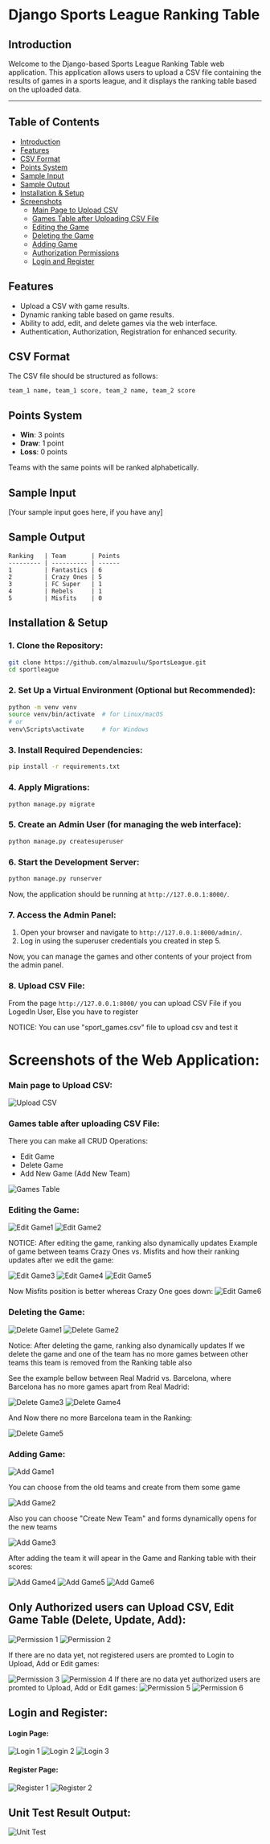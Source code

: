 # Django Sports League Ranking Table

## Introduction

Welcome to the Django-based Sports League Ranking Table web application. 
This application allows users to upload a CSV file containing the results of 
games in a sports league, and it displays the ranking table based on the uploaded data.

---

## Table of Contents

- [Introduction](#introduction)
- [Features](#features)
- [CSV Format](#csv-format)
- [Points System](#points-system)
- [Sample Input](#sample-input)
- [Sample Output](#sample-output)
- [Installation & Setup](#installation--setup)
- [Screenshots](#screenshots-of-the-web-application)
  - [Main Page to Upload CSV](#main-page-to-upload-csv)
  - [Games Table after Uploading CSV File](#games-table-after-uploading-csv-file)
  - [Editing the Game](#editing-the-game)
  - [Deleting the Game](#deleting-the-game)
  - [Adding Game](#adding-game)
  - [Authorization Permissions](#authorization-permissions)
  - [Login and Register](#login-and-register)

## Features

- Upload a CSV with game results.
- Dynamic ranking table based on game results.
- Ability to add, edit, and delete games via the web interface.
- Authentication, Authorization, Registration for enhanced security.

## CSV Format

The CSV file should be structured as follows:
```
team_1 name, team_1 score, team_2 name, team_2 score
```

## Points System

- **Win**: 3 points
- **Draw**: 1 point
- **Loss**: 0 points

Teams with the same points will be ranked alphabetically.

## Sample Input

[Your sample input goes here, if you have any]

## Sample Output

```
Ranking   | Team       | Points
--------- | ---------- | ------
1         | Fantastics | 6
2         | Crazy Ones | 5
3         | FC Super   | 1
4         | Rebels     | 1
5         | Misfits    | 0
```
## Installation & Setup

### 1. Clone the Repository:

```bash
git clone https://github.com/almazuulu/SportsLeague.git
cd sportleague
```

### 2. Set Up a Virtual Environment (Optional but Recommended):

```bash
python -m venv venv
source venv/bin/activate  # for Linux/macOS
# or
venv\Scripts\activate     # for Windows
```

### 3. Install Required Dependencies:

```bash
pip install -r requirements.txt
```

### 4. Apply Migrations:

```bash
python manage.py migrate
```

### 5. Create an Admin User (for managing the web interface):

```bash
python manage.py createsuperuser
```

### 6. Start the Development Server:

```bash
python manage.py runserver
```

Now, the application should be running at `http://127.0.0.1:8000/`.

### 7. Access the Admin Panel:

1. Open your browser and navigate to `http://127.0.0.1:8000/admin/`.
2. Log in using the superuser credentials you created in step 5.

Now, you can manage the games and other contents of your project from the admin panel.

### 8. Upload CSV File:

From the page `http://127.0.0.1:8000/` you can upload CSV File if you LogedIn User, 
Else you have to register

NOTICE: You can use "sport_games.csv" file to upload csv and test it

# Screenshots of the Web Application:

### Main page to Upload CSV: 

![Upload CSV](sportleague/screenshots/upload_csv.png)

### Games table after uploading CSV File:

There you can make all CRUD Operations:
- Edit Game
- Delete Game
- Add New Game (Add New Team)

![Games Table](sportleague/screenshots/games_table.png)

### Editing the Game:

![Edit Game1](sportleague/screenshots/edit_game.png)
![Edit Game2](sportleague/screenshots/edit_game1.png)

NOTICE: After editing the game, ranking also dynamically updates
Example of game between teams Crazy Ones vs. Misfits and how their ranking updates 
after we edit the game:

![Edit Game3](sportleague/screenshots/update_ranking_ed1.png)
![Edit Game4](sportleague/screenshots/update_ranking_ed.png)
![Edit Game5](sportleague/screenshots/update_ranking_ed2.png)

Now Misfits position is better whereas Crazy One goes down:
![Edit Game6](sportleague/screenshots/update_ranking_ed4.png)

### Deleting the Game:

![Delete Game1](sportleague/screenshots/delete_game.png)
![Delete Game2](sportleague/screenshots/delete_game1.png)

Notice: After deleting the game, ranking also dynamically updates
If we delete the game and one of the team has no more games between other teams 
this team is removed from the Ranking table also

See the example bellow between Real Madrid vs. Barcelona, where Barcelona has no more games apart
from Real Madrid:

![Delete Game3](sportleague/screenshots/delete_update_rating1.png)
![Delete Game4](sportleague/screenshots/delete_update_rating2.png)

And Now there no more Barcelona team in the Ranking:

![Delete Game5](sportleague/screenshots/delete_update_rating3.png)

### Adding Game:

![Add Game1](sportleague/screenshots/add_game.png)

You can choose from the old teams and create from them some game

![Add Game2](sportleague/screenshots/add_game1.png)

Also you can choose "Create New Team" and forms dynamically opens for the new teams

![Add Game3](sportleague/screenshots/add_game2.png)

After adding the team it will apear in the Game and Ranking table with their scores:

![Add Game4](sportleague/screenshots/add_game3.png)
![Add Game5](sportleague/screenshots/add_game4.png)
![Add Game6](sportleague/screenshots/add_game5.png)

## Only Authorized users can Upload CSV, Edit Game Table (Delete, Update, Add):
![Permission 1](sportleague/screenshots/permission1.png)
![Permission 2](sportleague/screenshots/permission2.png)

If there are no data yet, not registered users are promted 
to Login to Upload, Add or Edit games:

![Permission 3](sportleague/screenshots/permission3.png)
![Permission 4](sportleague/screenshots/permission4.png)
If there are no data yet authorized users are promted to Upload, Add or Edit games:
![Permission 5](sportleague/screenshots/permission5.png)
![Permission 6](sportleague/screenshots/permission6.png)

## Login and Register:

#### Login Page:
![Login 1](sportleague/screenshots/login1.png)
![Login 2](sportleague/screenshots/login2.png)
![Login 3](sportleague/screenshots/login3.png)

#### Register Page:
![Register 1](sportleague/screenshots/register1.png)
![Register 2](sportleague/screenshots/register2.png)

## Unit Test Result Output:
![Unit Test](sportleague/screenshots/unit_test.png)

